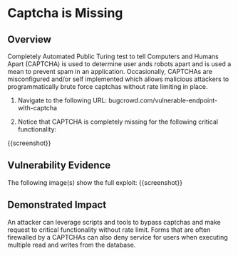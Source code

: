 # Captcha is Missing

## Overview
Completely Automated Public Turing test to tell Computers and Humans Apart (CAPTCHA) is used to determine user ands robots apart and is used a mean to prevent spam in an application. Occasionally, CAPTCHAs are misconfigured and/or self implemented which allows malicious attackers to programmatically brute force captchas without rate limiting in place.

<!--
**Please replace text in each section below**

HTTPS not Available or HTTP by default on Login Page Vulnerability Report

Resources:

- <https://owasp.org/www-project-top-ten/2017/A3_2017-Sensitive_Data_Exposure

## Walkthrough & PoC

<!-- Provide a step-by-step walkthrough on how to access the vulnerable injection point, and how to exploit the vulnerability.
Adding a dot-pointed walkthrough with relevant screenshots will speed triage time and result in faster rewards!

Example:

1. Browse to the URL <www.inscope.com/login>
1. Attempt to sign into the website using the login button
1. Observe the page running on HTTP as default

1. Run the following command on a machine with cURL installed
```bash
curl -I www.inscope.com/login
```
1. Observe the repsonse showing a 200 OK on the HTTP response

 -->

1. Navigate to the following URL: bugcrowd.com/vulnerable-endpoint-with-captcha

1. Notice that CAPTCHA is completely missing for the following critical functionality: 

{{screenshot}}

## Vulnerability Evidence

<!-- 
Your submission MUST include evidence of the vulnerability and not be theoretical in nature.

This can include a cURL response from the website showing that HTTP is default or HTTPS is not avalible.
 -->

The following image(s) show the full exploit:
{{screenshot}}

## Demonstrated Impact
<!--
Demonstrating increased impact results in higher rewards! 

Credentials transmitted over HTTP are transmitted in Plaintext, allowing any attacker to intercept these requests, and obtain the login credentials for that user. 
-->

An attacker can leverage scripts and tools to bypass captchas and make request to critical functionality without rate limit. Forms that are often firewalled by a CAPTCHAs can also deny service for users when executing multiple read and writes from the database.



